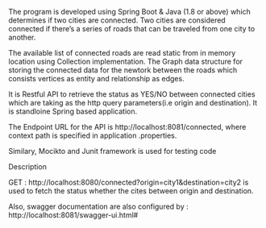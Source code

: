 The program is developed using Spring Boot & Java (1.8 or above) which determines if two cities are connected. Two cities are considered connected if there’s a series of roads that can be traveled from one city to another.

The available list of connected roads are read static from in memory location using Collection implementation. The Graph data structure for storing the connected data for the newtork between the roads which consists vertices as entity and relationship as edges.

It is Restful API to retrieve the status as YES/NO between connected cities which are taking as the http query parameters(i.e origin and destination). It is standloine Spring based application.

The Endpoint URL for the API is http://localhost:8081/connected, where context path is specified in application .properties.

Similary, Mocikto and Junit framework is used for testing code

Description

GET : http://localhost:8080/connected?origin=city1&destination=city2 is used to fetch the status whether the cites between origin and destination.

Also, swagger documentation are also configured by : http://localhost:8081/swagger-ui.html#

